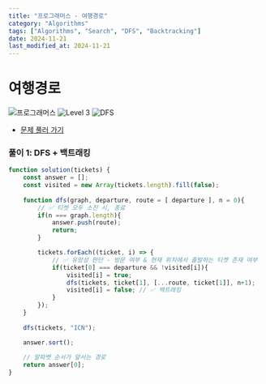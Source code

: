 ```yaml
---
title: "프로그래머스 - 여행경로"
category: "Algorithms"
tags: ["Algorithms", "Search", "DFS", "Backtracking"]
date: 2024-11-21
last_modified_at: 2024-11-21
---
```


# 여행경로

<img src="https://img.shields.io/badge/-프로그래머스-1e2a3c" alt="프로그래머스"/> <img src="https://img.shields.io/badge/-Level 3-orange" alt="Level 3"/>  <img src="https://img.shields.io/badge/-DFS-crimson" alt="DFS"/> 

- [문제 풀러 가기](https://school.programmers.co.kr/learn/courses/30/lessons/43164)

### 풀이 1: DFS + 백트래킹

```js
function solution(tickets) {
    const answer = [];
    const visited = new Array(tickets.length).fill(false);
    
    function dfs(graph, departure, route = [ departure ], n = 0){
        // ✅ 티켓 모두 소진 시, 종료 
        if(n === graph.length){
            answer.push(route);
            return;
        }

        tickets.forEach((ticket, i) => {
            // ✅ 유망성 판단 - 방문 여부 & 현재 위치에서 출발하는 티켓 존재 여부
            if(ticket[0] === departure && !visited[i]){
                visited[i] = true;
                dfs(tickets, ticket[1], [...route, ticket[1]], n+1);
                visited[i] = false; // ✅ 백트래킹 
            }
        });
    }
    
    dfs(tickets, "ICN");

    answer.sort();
    
    // 알파벳 순서가 앞서는 경로
    return answer[0];
}
```
